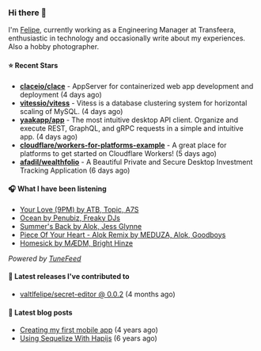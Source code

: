 ### Hi there 👋

I'm [Felipe](https://felipevm.com), currently working as a Engineering Manager at Transfeera, enthusiastic in technology and occasionally write about my experiences. Also a hobby photographer.

#### ⭐ Recent Stars
- **[claceio/clace](https://github.com/claceio/clace)** - AppServer for containerized web app development and deployment (4 days ago)
- **[vitessio/vitess](https://github.com/vitessio/vitess)** - Vitess is a database clustering system for horizontal scaling of MySQL. (4 days ago)
- **[yaakapp/app](https://github.com/yaakapp/app)** - The most intuitive desktop API client. Organize and execute REST, GraphQL, and gRPC requests in a simple and intuitive app. (4 days ago)
- **[cloudflare/workers-for-platforms-example](https://github.com/cloudflare/workers-for-platforms-example)** - A great place for platforms to get started on Cloudflare Workers! (5 days ago)
- **[afadil/wealthfolio](https://github.com/afadil/wealthfolio)** - A Beautiful Private and Secure Desktop Investment Tracking Application (6 days ago)

#### 🎧 What I have been listening
- [Your Love (9PM) by ATB, Topic, A7S](https://open.spotify.com/track/5YaskwnGDZFDRipaqzbwQx)
- [Ocean by Penubiz, Freaky DJs](https://open.spotify.com/track/5YbiY6G4cH8skZwkmQk6T0)
- [Summer&#39;s Back by Alok, Jess Glynne](https://open.spotify.com/track/4lbBiqC2alVR4ooruZSe0o)
- [Piece Of Your Heart - Alok Remix by MEDUZA, Alok, Goodboys](https://open.spotify.com/track/6iW38RGqdDGOofmz2HeXLW)
- [Homesick by MÆDM, Bright Hinze](https://open.spotify.com/track/1B7vmkDa7jdzvrU8grO68N)

_Powered by [TuneFeed](https://tunefeed.app?ref=valtlfelipe-gh-profile)_ 

#### 🚀 Latest releases I've contributed to


- [valtlfelipe/secret-editor @ 0.0.2](https://github.com/valtlfelipe/secret-editor/releases/tag/0.0.2) (4 months ago)

#### 📄 Latest blog posts
- [Creating my first mobile app](https://felipevm.com/posts/creating-my-first-mobile-app/) (4 years ago)
- [Using Sequelize With Hapijs](https://felipevm.com/posts/using-sequelize-with-hapijs/) (6 years ago)
